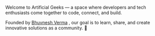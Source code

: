 Welcome to Artificial Geeks — a space where developers and tech enthusiasts come together to code, connect, and build.

Founded by  [Bhuvnesh Verma](https://github.com/MasterBhuvnesh) , our goal is to learn, share, and create innovative solutions as a community. 🚀